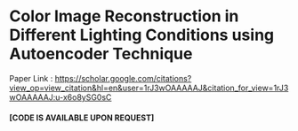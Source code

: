 # Color Image Reconstruction in Different Lighting Conditions using Autoencoder Technique

Paper Link : https://scholar.google.com/citations?view_op=view_citation&hl=en&user=1rJ3wOAAAAAJ&citation_for_view=1rJ3wOAAAAAJ:u-x6o8ySG0sC

#### [CODE IS AVAILABLE UPON REQUEST]
